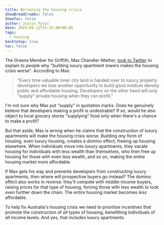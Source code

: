 ```yaml
---
title: Worsening the housing crisis
ShowBreadCrumbs: false
ShowToc: false
author: Justin Pyvis
date: 2023-04-12T15:32:00+08:00
tags:
  - housing
backtotop: true
toc: false
---
```

The Greens Member for Griffith, Max Chandler-Mather, [took to Twitter](https://twitter.com/MChandlerMather/status/1646005473970356225) to explain to people why "building luxury apartment towers makes the housing crisis worse". According to Max:

> "Every time valuable inner city land is handed over to luxury property developers we lose another opportunity to build good medium density public and affordable housing. Developers on the other hand will only "supply" private housing when they can profit."

I'm not sure why Max put "supply" in quotation marks. Does he genuinely believe that developers making a profit is undesirable? If so, would he also object to local grocery stores "supplying" food only when there's a chance to make a profit?

But that aside, Max is wrong when he claims that the construction of luxury apartments will make the housing crisis worse. Building *any* form of housing, even luxury housing, creates a domino effect, freeing up housing elsewhere. When individuals move into luxury apartments, they vacate housing for individuals with less wealth than themselves, who then free up housing for those with even less wealth, and so on, making the entire housing market more affordable.

If Max gets his way and prevents developers from constructing luxury apartments, then where will prospective buyers go instead? The domino effect also works in reverse: they'll compete with middle-income buyers, raising prices for that type of housing, forcing those with less wealth to look even further down the chain. The entire housing market becomes *less* affordable.

To help fix Australia's housing crisis we need to prioritise incentives that promote the construction of *all* types of housing, benefitting individuals of *all* income levels. And yes, that includes luxury apartments.